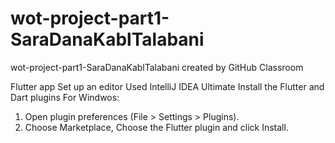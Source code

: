 # wot-project-part1-SaraDanaKablTalabani
wot-project-part1-SaraDanaKablTalabani created by GitHub Classroom

Flutter app
Set up an editor
Used IntelliJ IDEA Ultimate
Install the Flutter and Dart plugins
For Windwos:
1. Open plugin preferences (File > Settings > Plugins).
2. Choose Marketplace, Choose the Flutter plugin and click Install.
